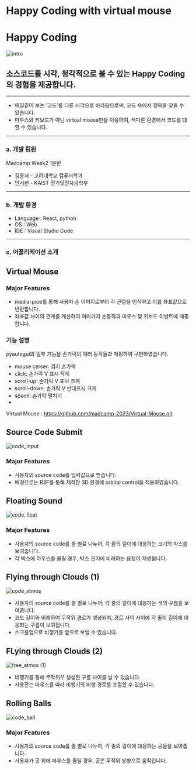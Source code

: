 # Happy Coding with virtual mouse


# Happy Coding
![intro](https://github.com/madcamp-2023/Happy-Coding/assets/94510731/3dfff62d-5edc-401b-903b-abb0236e3dcd)

## 소스코드를 시각, 청각적으로 볼 수 있는 Happy Coding의 경험을 제공합니다.

---

- 매일같이 보는 '코드'를 다른 시각으로 바라봄으로써, 코드 속에서 행복을 찾을 수 있습니다.
- 마우스와 키보드가 아닌 virtual mouse만을 이용하여, 색다른 환경에서 코드를 대할 수 있습니다.

---

### a. 개발 팀원

Madcamp Week2 1분반

- 김윤서 - 고려대학교 컴퓨터학과
- 안시현 - KAIST 전기및전자공학부

---

### b. 개발 환경

- Language : React, python
- OS : Web
- IDE : Visual Studio Code

---

### c. 어플리케이션 소개

## Virtual Mouse
### Major Features

- media-pipe를 통해 사용자 손 이미지로부터 각 관절을 인식하고 이를 좌표값으로 반환합니다.
- 좌표값 사이의 관계를 계산하여 여러가지 손동작과 마우스 및 키보드 이벤트에 매핑합니다.

  
### 기능 설명
pyautogui의 일부 기능을 손가락의 여러 동작들과 매핑하여 구현하였습니다.

- mouse cerser: 검지 손가락
- click: 손가락 V 표시 작게
- scroll-up: 손가락 V 표시 크게
- scroll-down: 손가락 V 반대표시 크게
- space: 손가락 펼치기
- 
Virtual Mouse : https://github.com/madcamp-2023/Virtual-Mouse.git

## Source Code Submit
![code_input](https://github.com/madcamp-2023/Happy-Coding/assets/94510731/8a9045b1-600d-4a50-a260-8b1d829c8c9e)


### Major Features

- 사용자의 source code를 입력값으로 받습니다.
- 배경으로는 R3F를 통해 제작한 3D 환경에 orbital control을 적용하였습니다.

## Floating Sound
![code_float](https://github.com/madcamp-2023/Happy-Coding/assets/94510731/80f93cd3-5ea7-49d9-8b02-6aec4c857c7f)


### Major Features

- 사용자의 source code를 줄 별로 나누어, 각 줄의 길이에 대응하는 크기의 박스를 보여줍니다.
- 각 박스에 마우스를 올릴 경우, 박스 크기에 비례하는 음정이 재생됩니다.

## Flying through Clouds (1)
![code_atmos](https://github.com/madcamp-2023/Happy-Coding/assets/94510731/b233d4d6-f35c-4790-82b1-472ff79c1433)

- 사용자의 source code를 줄 별로 나누어, 각 줄의 길이에 대응하는 색의 구름을 보여줍니다.
- 코드 길이와 비례하여 무작위 경로가 생성되며, 경로 사이 사이에 각 줄의 길이에 대응되는 구름이 보여집니다.
- 스크롤업으로 비행기를 앞으로 보낼 수 있습니다.

## FLying through Clouds (2)
![free_atmos (1)](https://github.com/madcamp-2023/Happy-Coding/assets/94510731/19c63a8a-3028-4685-92e4-79d9997abd29)

- 비행기를 통해 무작위로 생성된 구름 사이를 날 수 있습니다.
- 사용잔는 마우스를 따라 비행기의 비행 경로를 조절할 수 있습니다.

## Rolling Balls
![code_ball](https://github.com/madcamp-2023/Happy-Coding/assets/94510731/8bcae08a-7696-491a-8a1d-36b031bc84f6)

### Major Features

- 사용자의 source code를 줄 별로 나누어, 각 줄의 길이에 대응하는 공들을 보여줍니다.
- 사용자가 공 위에 마우스를 올릴 경우, 공은 무작위 방향으로 움직입니다.




